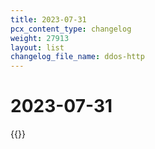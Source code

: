 ```yaml
---
title: 2023-07-31
pcx_content_type: changelog
weight: 27913
layout: list
changelog_file_name: ddos-http
---
```


# 2023-07-31

{{<changelog-entry date="2023-07-31" >}}
